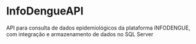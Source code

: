 # InfoDengueAPI
API para consulta de dados epidemiológicos da plataforma INFODENGUE, com integração e armazenamento de dados no SQL Server
